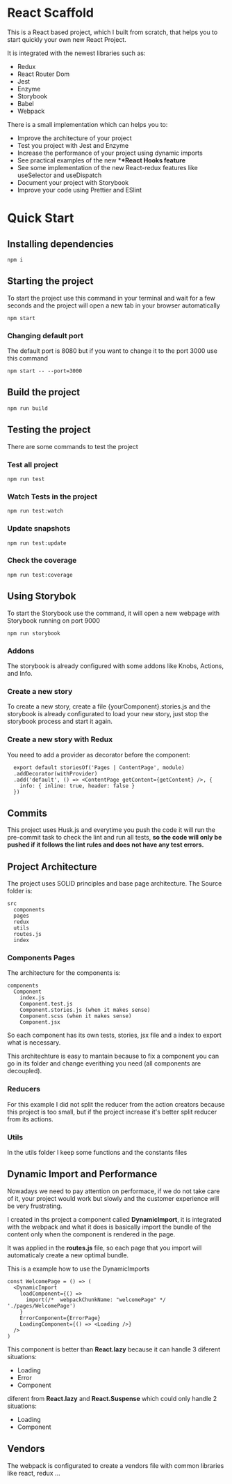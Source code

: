 # React Scaffold

This is a React based project, which I built from scratch, that helps you to start quickly your own new React Project.

It is integrated with the newest libraries such as:

- Redux
- React Router Dom
- Jest
- Enzyme
- Storybook
- Babel
- Webpack

There is a small implementation which can helps you to:

- Improve the architecture of your project
- Test you project with Jest and Enzyme
- Increase the performance of your project using dynamic imports
- See practical examples of the new \***\*React Hooks feature**
- See some implementation of the new React-redux features like useSelector and useDispatch
- Document your project with Storybook
- Improve your code using Prettier and ESlint

# Quick Start

## Installing dependencies

```
npm i
```

## Starting the project

To start the project use this command in your terminal and wait for a few seconds and the project will open a new tab in your browser automatically

```
npm start
```

### Changing default port

The default port is 8080 but if you want to change it to the port 3000 use this command

```
npm start -- --port=3000
```

## Build the project

```
npm run build
```

## Testing the project

There are some commands to test the project

### Test all project

```
npm run test
```

### Watch Tests in the project

```
npm run test:watch
```

### Update snapshots

```
npm run test:update
```

### Check the coverage

```
npm run test:coverage
```

## Using Storybok

To start the Storybook use the command, it will open a new webpage with Storybook running on port 9000

```
npm run storybook
```

### Addons

The storybook is already configured with some addons like Knobs, Actions, and Info.

### Create a new story

To create a new story, create a file {yourComponent}.stories.js and the storybook is already configurated to load your new story, just stop the storybook process and start it again.

### Create a new story with Redux

You need to add a provider as decorator before the component:

```
  export default storiesOf('Pages | ContentPage', module)
  .addDecorator(withProvider)
  .add('default', () => <ContentPage getContent={getContent} />, {
    info: { inline: true, header: false }
  })
```

## Commits

This project uses Husk.js and everytime you push the code it will run the pre-commit task to check the lint and run all tests, **so the code will only be pushed if it follows the lint rules and does not have any test errors.**

## Project Architecture

The project uses SOLID principles and base page architecture.
The Source folder is:

```
src
  components
  pages
  redux
  utils
  routes.js
  index
```

### Components Pages

The architecture for the components is:

```
components
  Component
    index.js
    Component.test.js
    Component.stories.js (when it makes sense)
    Component.scss (when it makes sense)
    Component.jsx
```

So each component has its own tests, stories, jsx file and a index to export what is necessary.

This architechture is easy to mantain because to fix a component you can go in its folder and change everithing you need (all components are decoupled).

### Reducers

For this example I did not split the reducer from the action creators because this project is too small, but if the project increase it's better split reducer from its actions.

### Utils

In the utils folder I keep some functions and the constants files

## Dynamic Import and Performance

Nowadays we need to pay attention on performace, if we do not take care of it, your project would work but slowly and the customer experience will be very frustrating.

I created in ths project a component called **DynamicImport**, it is integrated with the webpack and what it does is basically import the bundle of the content only when the component is rendered in the page.

It was applied in the **routes.js** file, so each page that you import will automaticaly create a new optimal bundle.

This is a example how to use the DynamicImports

```
const WelcomePage = () => (
  <DynamicImport
    loadComponent={() =>
      import(/*  webpackChunkName: "welcomePage" */ './pages/WelcomePage')
    }
    ErrorComponent={ErrorPage}
    LoadingComponent={() => <Loading />}
  />
)
```

This component is better than **React.lazy** because it can handle 3 diferent situations:

- Loading
- Error
- Component

diferent from **React.lazy** and **React.Suspense** which could only handle 2 situations:

- Loading
- Component

## Vendors

The webpack is configurated to create a vendors file with common libraries like react, redux ...
